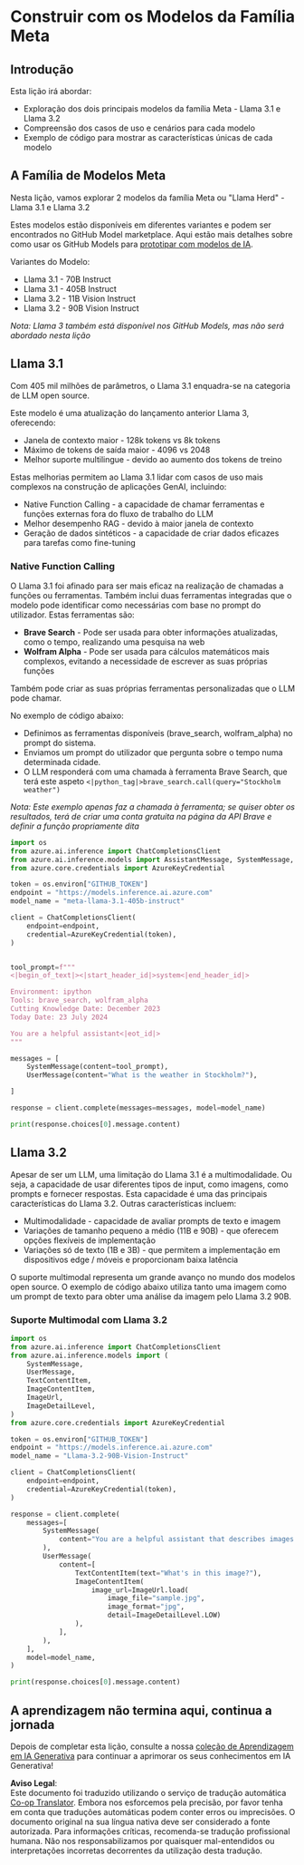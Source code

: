 <!--
CO_OP_TRANSLATOR_METADATA:
{
  "original_hash": "4c2a0b0c738b649ef049fb99a23be661",
  "translation_date": "2025-07-09T19:09:03+00:00",
  "source_file": "21-meta/README.md",
  "language_code": "pt"
}
-->
# Construir com os Modelos da Família Meta

## Introdução

Esta lição irá abordar:

- Exploração dos dois principais modelos da família Meta - Llama 3.1 e Llama 3.2
- Compreensão dos casos de uso e cenários para cada modelo
- Exemplo de código para mostrar as características únicas de cada modelo

## A Família de Modelos Meta

Nesta lição, vamos explorar 2 modelos da família Meta ou "Llama Herd" - Llama 3.1 e Llama 3.2

Estes modelos estão disponíveis em diferentes variantes e podem ser encontrados no GitHub Model marketplace. Aqui estão mais detalhes sobre como usar os GitHub Models para [prototipar com modelos de IA](https://docs.github.com/en/github-models/prototyping-with-ai-models?WT.mc_id=academic-105485-koreyst).

Variantes do Modelo:  
- Llama 3.1 - 70B Instruct  
- Llama 3.1 - 405B Instruct  
- Llama 3.2 - 11B Vision Instruct  
- Llama 3.2 - 90B Vision Instruct  

*Nota: Llama 3 também está disponível nos GitHub Models, mas não será abordado nesta lição*

## Llama 3.1

Com 405 mil milhões de parâmetros, o Llama 3.1 enquadra-se na categoria de LLM open source.

Este modelo é uma atualização do lançamento anterior Llama 3, oferecendo:

- Janela de contexto maior - 128k tokens vs 8k tokens  
- Máximo de tokens de saída maior - 4096 vs 2048  
- Melhor suporte multilingue - devido ao aumento dos tokens de treino  

Estas melhorias permitem ao Llama 3.1 lidar com casos de uso mais complexos na construção de aplicações GenAI, incluindo:  
- Native Function Calling - a capacidade de chamar ferramentas e funções externas fora do fluxo de trabalho do LLM  
- Melhor desempenho RAG - devido à maior janela de contexto  
- Geração de dados sintéticos - a capacidade de criar dados eficazes para tarefas como fine-tuning  

### Native Function Calling

O Llama 3.1 foi afinado para ser mais eficaz na realização de chamadas a funções ou ferramentas. Também inclui duas ferramentas integradas que o modelo pode identificar como necessárias com base no prompt do utilizador. Estas ferramentas são:

- **Brave Search** - Pode ser usada para obter informações atualizadas, como o tempo, realizando uma pesquisa na web  
- **Wolfram Alpha** - Pode ser usada para cálculos matemáticos mais complexos, evitando a necessidade de escrever as suas próprias funções  

Também pode criar as suas próprias ferramentas personalizadas que o LLM pode chamar.

No exemplo de código abaixo:

- Definimos as ferramentas disponíveis (brave_search, wolfram_alpha) no prompt do sistema.  
- Enviamos um prompt do utilizador que pergunta sobre o tempo numa determinada cidade.  
- O LLM responderá com uma chamada à ferramenta Brave Search, que terá este aspeto `<|python_tag|>brave_search.call(query="Stockholm weather")`  

*Nota: Este exemplo apenas faz a chamada à ferramenta; se quiser obter os resultados, terá de criar uma conta gratuita na página da API Brave e definir a função propriamente dita*

```python 
import os
from azure.ai.inference import ChatCompletionsClient
from azure.ai.inference.models import AssistantMessage, SystemMessage, UserMessage
from azure.core.credentials import AzureKeyCredential

token = os.environ["GITHUB_TOKEN"]
endpoint = "https://models.inference.ai.azure.com"
model_name = "meta-llama-3.1-405b-instruct"

client = ChatCompletionsClient(
    endpoint=endpoint,
    credential=AzureKeyCredential(token),
)


tool_prompt=f"""
<|begin_of_text|><|start_header_id|>system<|end_header_id|>

Environment: ipython
Tools: brave_search, wolfram_alpha
Cutting Knowledge Date: December 2023
Today Date: 23 July 2024

You are a helpful assistant<|eot_id|>
"""

messages = [
    SystemMessage(content=tool_prompt),
    UserMessage(content="What is the weather in Stockholm?"),

]

response = client.complete(messages=messages, model=model_name)

print(response.choices[0].message.content)
```

## Llama 3.2

Apesar de ser um LLM, uma limitação do Llama 3.1 é a multimodalidade. Ou seja, a capacidade de usar diferentes tipos de input, como imagens, como prompts e fornecer respostas. Esta capacidade é uma das principais características do Llama 3.2. Outras características incluem:

- Multimodalidade - capacidade de avaliar prompts de texto e imagem  
- Variações de tamanho pequeno a médio (11B e 90B) - que oferecem opções flexíveis de implementação  
- Variações só de texto (1B e 3B) - que permitem a implementação em dispositivos edge / móveis e proporcionam baixa latência  

O suporte multimodal representa um grande avanço no mundo dos modelos open source. O exemplo de código abaixo utiliza tanto uma imagem como um prompt de texto para obter uma análise da imagem pelo Llama 3.2 90B.

### Suporte Multimodal com Llama 3.2

```python 
import os
from azure.ai.inference import ChatCompletionsClient
from azure.ai.inference.models import (
    SystemMessage,
    UserMessage,
    TextContentItem,
    ImageContentItem,
    ImageUrl,
    ImageDetailLevel,
)
from azure.core.credentials import AzureKeyCredential

token = os.environ["GITHUB_TOKEN"]
endpoint = "https://models.inference.ai.azure.com"
model_name = "Llama-3.2-90B-Vision-Instruct"

client = ChatCompletionsClient(
    endpoint=endpoint,
    credential=AzureKeyCredential(token),
)

response = client.complete(
    messages=[
        SystemMessage(
            content="You are a helpful assistant that describes images in details."
        ),
        UserMessage(
            content=[
                TextContentItem(text="What's in this image?"),
                ImageContentItem(
                    image_url=ImageUrl.load(
                        image_file="sample.jpg",
                        image_format="jpg",
                        detail=ImageDetailLevel.LOW)
                ),
            ],
        ),
    ],
    model=model_name,
)

print(response.choices[0].message.content)
```

## A aprendizagem não termina aqui, continua a jornada

Depois de completar esta lição, consulte a nossa [coleção de Aprendizagem em IA Generativa](https://aka.ms/genai-collection?WT.mc_id=academic-105485-koreyst) para continuar a aprimorar os seus conhecimentos em IA Generativa!

**Aviso Legal**:  
Este documento foi traduzido utilizando o serviço de tradução automática [Co-op Translator](https://github.com/Azure/co-op-translator). Embora nos esforcemos pela precisão, por favor tenha em conta que traduções automáticas podem conter erros ou imprecisões. O documento original na sua língua nativa deve ser considerado a fonte autorizada. Para informações críticas, recomenda-se tradução profissional humana. Não nos responsabilizamos por quaisquer mal-entendidos ou interpretações incorretas decorrentes da utilização desta tradução.